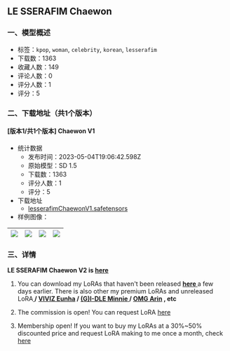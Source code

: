 ## LE SSERAFIM Chaewon
### 一、模型概述

- 标签：`kpop`, `woman`, `celebrity`, `korean`, `lesserafim`
- 下载数：1363
- 收藏人数：149
- 评论人数：0
- 评分人数：1
- 评分：5

### 二、下载地址（共1个版本）

#### [版本1/共1个版本] Chaewon V1

- 统计数据
  - 发布时间：2023-05-04T19:06:42.598Z
  - 原始模型：SD 1.5
  - 下载数：1363
  - 评分人数：1
  - 评分：5
- 下载地址
  - [lesserafimChaewonV1.safetensors](https://civitai.com/api/download/models/62469)
- 样例图像：

| <img src="https://image.civitai.com/xG1nkqKTMzGDvpLrqFT7WA/b1fd2611-7552-45b2-af03-37fe4b94dc68/width=450/714338.jpeg" /> | <img src="https://image.civitai.com/xG1nkqKTMzGDvpLrqFT7WA/c9861af5-8edb-47db-b9d9-4ecb7e371624/width=450/714340.jpeg" /> | <img src="https://image.civitai.com/xG1nkqKTMzGDvpLrqFT7WA/d3ad90cd-1c00-4c16-9968-090bd7e23bd7/width=450/687883.jpeg" /> | <img src="https://image.civitai.com/xG1nkqKTMzGDvpLrqFT7WA/e3198f90-6df2-4390-9a2d-0c009f28276a/width=450/687882.jpeg" /> |
| ---- | ---- | ---- | ---- |


### 三、详情
<p><strong>LE SSERAFIM Chaewon V2 is </strong><a target="_blank" rel="ugc" href="https://www.buymeacoffee.com/poempoem47/e/133692?from_page=extras"><strong>here</strong></a></p><ol><li><p>You can download my LoRAs that haven't been released <a target="_blank" rel="ugc" href="https://www.buymeacoffee.com/poempoem47/extras"><strong>here</strong></a><a target="_blank" rel="ugc" href="https://www.buymeacoffee.com/poempoem47"><strong> </strong></a>a few days earlier. There is also other my premium LoRAs and unreleased LoRA<a target="_blank" rel="ugc" href="https://www.buymeacoffee.com/poempoem47/e/133488"><strong> </strong></a><strong>/ </strong><a target="_blank" rel="ugc" href="https://www.buymeacoffee.com/poempoem47/e/133694"><strong>VIVIZ Eunha</strong></a><strong> / </strong><a target="_blank" rel="ugc" href="https://www.buymeacoffee.com/poempoem47/e/134249"><strong>(G)I-DLE Minnie</strong></a><a target="_blank" rel="ugc" href="https://www.buymeacoffee.com/poempoem47/e/133503"><strong> </strong></a><strong>/ </strong><a target="_blank" rel="ugc" href="https://www.buymeacoffee.com/poempoem47/e/133885"><strong>OMG Arin</strong></a><strong> , etc</strong></p></li><li><p>The commission is open! You can request LoRA <a target="_blank" rel="ugc" href="https://www.buymeacoffee.com/poempoem47/commissions">here</a></p></li><li><p>Membership open! If you want to buy my LoRAs at a 30%~50% discounted price and request LoRA making to me once a month, check <a target="_blank" rel="ugc" href="https://www.buymeacoffee.com/poempoem47/membership">here</a></p></li></ol>